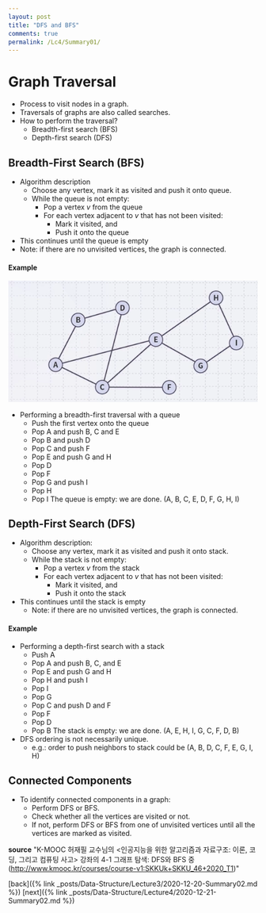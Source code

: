 ```yaml
---
layout: post
title: "DFS and BFS"
comments: true
permalink: /Lc4/Summary01/
---
```

# Graph Traversal
- Process to visit nodes in a graph.
- Traversals of graphs are also called searches.
- How to perform the traversal?
  - Breadth-first search (BFS)
  - Depth-first search (DFS)
## Breadth-First Search (BFS)
- Algorithm description
  - Choose any vertex, mark it as visited and push it onto queue.
  - While the queue is not empty:
    - Pop a vertex _v_ from the queue
    - For each vertex adjacent to _v_ that has not been visited:
      - Mark it visited, and
      - Push it onto the queue
 - This continues until the queue is empty
  - Note: if there are no unvisited vertices, the graph is connected.
#### Example
![BFS](./_posts/Data-Structure/Lecture4/bfs.png)

- Performing a breadth-first traversal with a queue
  - Push the first vertex onto the queue
  - Pop A and push B, C and E
  - Pop B and push D
  - Pop C and push F
  - Pop E and push G and H
  - Pop D
  - Pop F
  - Pop G and push I
  - Pop H
  - Pop I
  The queue is empty: we are done.
  (A, B, C, E, D, F, G, H, I)
## Depth-First Search (DFS)
- Algorithm description:
  - Choose any vertex, mark it as visited and push it onto stack.
  - While the stack is not empty:
    - Pop a vertex _v_ from the stack
    - For each vertex adjacent to _v_ that has not been visited:
      - Mark it visited, and
      - Push it onto the stack
- This continues until the stack is empty
  - Note: if there are no unvisited vertices, the graph is connected.
#### Example
- Performing a depth-first search with a stack
  - Push A
  - Pop A and push B, C, and E
  - Pop E and push G and H
  - Pop H and push I
  - Pop I
  - Pop G
  - Pop C and push D and F
  - Pop F
  - Pop D
  - Pop B
  The stack is empty: we are done.
  (A, E, H, I, G, C, F, D, B)
- DFS ordering is not necessarily unique.
  - e.g.: order to push neighbors to stack could be (A, B, D, C, F, E, G, I, H)
## Connected Components
- To identify connected components in a graph:
  - Perform DFS or BFS.
  - Check whether all the vertices are visited or not.
  - If not, perform DFS or BFS from one of unvisited vertices until all the vertices are marked as visited.

**source**
"K-MOOC 허재필 교수님의 <인공지능을 위한 알고리즘과 자료구조: 이론, 코딩, 그리고 컴퓨팅 사고> 강좌의 4-1 그래프 탐색: DFS와 BFS 중(http://www.kmooc.kr/courses/course-v1:SKKUk+SKKU_46+2020_T1)"

[back]({% link _posts/Data-Structure/Lecture3/2020-12-20-Summary02.md %})
[next]({% link _posts/Data-Structure/Lecture4/2020-12-21-Summary02.md %})
